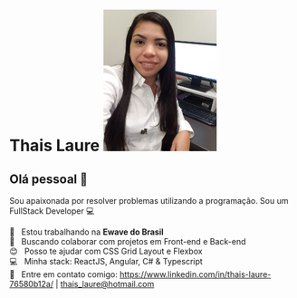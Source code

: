 # Thais Laure                                                     <img width="200px" height="250px" src="https://github.com/thaislaure/thaislaure.github.io/blob/master/thais.jpg">

## Olá pessoal 👋
Sou apaixonada por resolver problemas utilizando a programação.
Sou um FullStack Developer :computer:

 :rocket:  &nbsp; Estou trabalhando na **Ewave do Brasil**
 <br/> :purple_heart: &nbsp; Buscando colaborar com projetos em Front-end e Back-end
 <br/> :blush: &nbsp; Posso te ajudar com CSS Grid Layout e Flexbox
 <br/> :computer: &nbsp; Minha stack: ReactJS, Angular, C# & Typescript
 <br/> :email: &nbsp; Entre em contato comigo: https://www.linkedin.com/in/thais-laure-76580b12a/
| thais_laure@hotmail.com
